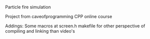 Particle fire simulation

Project from caveofprogramming CPP online course

Addings:
Some macros at screen.h
makefile for other perspective of compiling and linking than video's